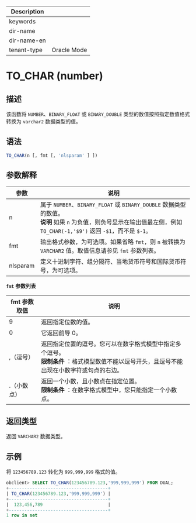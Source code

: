 | Description   |                 |
|---------------|-----------------|
| keywords      |                 |
| dir-name      |                 |
| dir-name-en   |                 |
| tenant-type   | Oracle Mode     |

# TO_CHAR (number)

## 描述

该函数将 `NUMBER`、`BINARY_FLOAT` 或 `BINARY_DOUBLE` 类型的数值按照指定数值格式转换为 `varchar2` 数据类型的值。

## 语法

```sql
TO_CHAR(n [, fmt [, 'nlsparam' ] ])
```

## 参数解释

|    参数    |                                                                               说明                                                                                |
|----------|-----------------------------------------------------------------------------------------------------------------------------------------------------------------|
| n        | 属于 `NUMBER`、`BINARY_FLOAT` 或 `BINARY_DOUBLE` 数据类型的数值。 <br>**说明**  如果 `n` 为负值，则负号显示在输出值最左侧，例如 `TO_CHAR(-1,'$9')` 返回 `-$1`，而不是 `$-1`。 |
| fmt      | 输出格式参数，为可选项。如果省略 `fmt`，则 `n` 被转换为 `VARCHAR2` 值。取值信息请参见 `fmt` 参数列表。                                                                                              |
| nlsparam | 定义十进制字符、组分隔符、当地货币符号和国际货币符号，为可选项。                                                                                                                                |

**`fmt`** **参数列表**

| fmt 参数取值 |                                            说明                                            |
|----------|------------------------------------------------------------------------------------------|
| 9        | 返回指定位数的值。                                                                                |
| 0        | 它返回前导 0。                                                                         |
| ,（逗号）    | 返回指定位置的逗号。您可以在数字格式模型中指定多个逗号。 <br>**限制条件** ：格式模型数值不能以逗号开头，且逗号不能出现在小数字符或句点的右边。 |
| .（小数点）   | 返回一个小数，且小数点在指定位置。 <br>**限制条件** ：在数字格式模型中，您只能指定一个小数点。                         |

## 返回类型

返回 `VARCHAR2` 数据类型。

## 示例

将 `123456789.123` 转化为 `999,999,999` 格式的值。

```sql
obclient> SELECT TO_CHAR(123456789.123,'999,999,999') FROM DUAL;
+--------------------------------------+
| TO_CHAR(123456789.123,'999,999,999') |
+--------------------------------------+
|  123,456,789                         |
+--------------------------------------+
1 row in set
```
